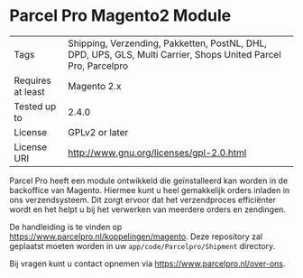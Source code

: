 # Parcel Pro Magento2 Module

|                   |                                                                                                                |
|-------------------|----------------------------------------------------------------------------------------------------------------|
| Tags              | Shipping, Verzending, Pakketten, PostNL, DHL, DPD, UPS, GLS, Multi Carrier, Shops United Parcel Pro, Parcelpro |
| Requires at least | Magento 2.x                                                                                                    |
| Tested up to      | 2.4.0                                                                                                          |
| License           | GPLv2 or later                                                                                                 |
| License URI       | http://www.gnu.org/licenses/gpl-2.0.html                                                                       |

Parcel Pro heeft een module ontwikkeld die geïnstalleerd kan worden in de backoffice van Magento. Hiermee kunt u heel gemakkelijk orders inladen in ons verzendsysteem. Dit zorgt ervoor dat het verzendproces efficiënter wordt en het helpt u bij het verwerken van meerdere orders en zendingen.

De handleiding is te vinden op https://www.parcelpro.nl/koppelingen/magento.
Deze repository zal geplaatst moeten worden in uw `app/code/Parcelpro/Shipment` directory.

Bij vragen kunt u contact opnemen via https://www.parcelpro.nl/over-ons.
